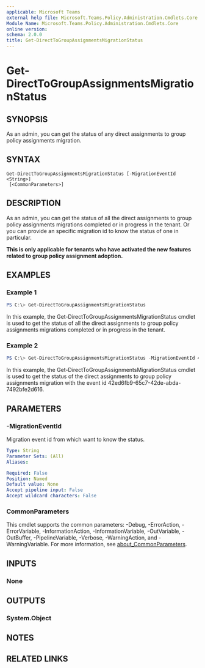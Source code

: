 ```yaml
---
applicable: Microsoft Teams
external help file: Microsoft.Teams.Policy.Administration.Cmdlets.Core.dll-Help.xml
Module Name: Microsoft.Teams.Policy.Administration.Cmdlets.Core
online version:
schema: 2.0.0
title: Get-DirectToGroupAssignmentsMigrationStatus
---
```


# Get-DirectToGroupAssignmentsMigrationStatus

## SYNOPSIS
As an admin, you can get the status of any direct assignments to group policy assignments migration.

## SYNTAX

```
Get-DirectToGroupAssignmentsMigrationStatus [-MigrationEventId <String>]
 [<CommonParameters>]
```

## DESCRIPTION
As an admin, you can get the status of all the direct assignments to group policy assignments migrations completed or in progress in the tenant. Or you can provide an specific migration id to know the status of one in particular.

**This is only applicable for tenants who have activated the new features related to group policy assignment adoption.**

## EXAMPLES

### Example 1
```powershell
PS C:\> Get-DirectToGroupAssignmentsMigrationStatus
```

In this example, the Get-DirectToGroupAssignmentsMigrationStatus cmdlet is used to get the status of all the direct assignments to group policy assignments migrations completed or in progress in the tenant.

### Example 2
```powershell
PS C:\> Get-DirectToGroupAssignmentsMigrationStatus -MigrationEventId 42ed6fb9-65c7-42de-abda-7492bfe2d616
```

In this example, the Get-DirectToGroupAssignmentsMigrationStatus cmdlet is used to get the status of the direct assignments to group policy assignments migration with the event id 42ed6fb9-65c7-42de-abda-7492bfe2d616.

## PARAMETERS

### -MigrationEventId
Migration event id from which want to know the status.

```yaml
Type: String
Parameter Sets: (All)
Aliases:

Required: False
Position: Named
Default value: None
Accept pipeline input: False
Accept wildcard characters: False
```

### CommonParameters
This cmdlet supports the common parameters: -Debug, -ErrorAction, -ErrorVariable, -InformationAction, -InformationVariable, -OutVariable, -OutBuffer, -PipelineVariable, -Verbose, -WarningAction, and -WarningVariable. For more information, see [about_CommonParameters](http://go.microsoft.com/fwlink/?LinkID=113216).

## INPUTS

### None

## OUTPUTS

### System.Object
## NOTES

## RELATED LINKS
